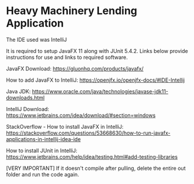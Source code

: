 # Heavy Machinery Lending Application

The IDE used was IntelliJ

It is required to setup JavaFX 11 along with JUnit 5.4.2.
Links below provide instructions for use and links to required software. 

JavaFX Download: https://gluonhq.com/products/javafx/

How to add JavaFX to IntelliJ: https://openjfx.io/openjfx-docs/#IDE-Intellij 

Java JDK: https://www.oracle.com/java/technologies/javase-jdk11-downloads.html

IntelliJ Download: https://www.jetbrains.com/idea/download/#section=windows

StackOverflow - How to install JavaFX in IntelliJ: https://stackoverflow.com/questions/53668630/how-to-run-javafx-applications-in-intellij-idea-ide

How to install JUnit in IntelliJ: https://www.jetbrains.com/help/idea/testing.html#add-testing-libraries

[VERY IMPORTANT] If it doesn't compile after pulling, delete the entire out folder and run the code again.
